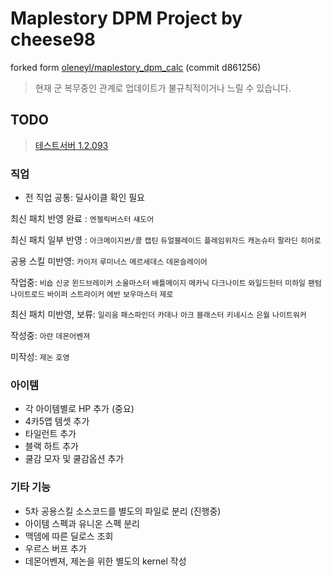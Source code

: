 Maplestory DPM Project by cheese98
==================================
forked form [oleneyl/maplestory_dpm_calc](https://github.com/oleneyl/maplestory_dpm_calc) (commit d861256)

> 현재 군 복무중인 관계로 업데이트가 불규칙적이거나 느릴 수 있습니다.

TODO
-----
> [테스트서버 1.2.093](inven.co.kr/board/maple/2299/3017929)

### 직업
* 전 직업 공통: 딜사이클 확인 필요

최신 패치 반영 완료 : `엔젤릭버스터` `섀도어`

최신 패치 일부 반영 : `아크메이지썬/콜` `캡틴` `듀얼블레이드` `플레임위자드` `캐논슈터` `팔라딘` `히어로`

공용 스킬 미반영: `카이저` `루미너스` `메르세데스` `데몬슬레이어` 

작업중: 
`비숍` `신궁` `윈드브레이커` `소울마스터` `배틀메이지` `메카닉` `다크나이트` `와일드헌터` `미하일` `팬텀` `나이트로드` `바이퍼` `스트라이커` `에반` `보우마스터` `제로`

최신 패치 미반영, 보류: `일리움` `패스파인더` `카데나` `아크` `블래스터` `키네시스` `은월` `나이트워커`

작성중: `아란` `데몬어벤져`

미작성: `제논` `호영`

### 아이템
* 각 아이템별로 HP 추가 (중요)
* 4카5앱 템셋 추가
* 타일런트 추가
* 블랙 하트 추가
* 쿨감 모자 및 쿨감옵션 추가

### 기타 기능
* 5차 공용스킬 소스코드를 별도의 파일로 분리 (진행중)
* 아이템 스펙과 유니온 스펙 분리
* 맥뎀에 따른 딜로스 조회
* 우르스 버프 추가
* 데몬어벤져, 제논을 위한 별도의 kernel 작성